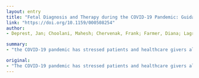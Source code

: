```yaml
---
layout: entry
title: "Fetal Diagnosis and Therapy during the COVID-19 Pandemic: Guidance on Behalf of the International Fetal Medicine and Surgery Society"
link: "https://doi.org/10.1159/000508254"
author:
- Deprest, Jan; Choolani, Mahesh; Chervenak, Frank; Farmer, Diana; Lagrou, Katrien; Lopriore, Enrico; McCullough, Laurence; Olutoye, Olutoyin; Simpson, Lynn; Van Mieghem, Tim; Ryan, Greg

summary:
- "the COVID-19 pandemic has stressed patients and healthcare givers alike. This document aims to review relevant recent information to allow us to optimize prenatal care delivery. Most fetal therapies are time sensitive and cannot be delayed. We should continue to offer procedures of proven benefit. There is minimal, unconfirmed evidence of spontaneous vertical transmission. Some procedures may alternatively be managed neonatally. Procedures of unproven benefit should not be offered."

original:
- "The COVID-19 pandemic has stressed patients and healthcare givers alike and challenged our practice of antenatal care, including fetal diagnosis and therapy. This document aims to review relevant recent information to allow us to optimize prenatal care delivery. We discuss potential modifications to obstetric management and fetal procedures in SARS-CoV2-negative and SARS-CoV2-positive patients with fetal anomalies or disorders. Most fetal therapies are time sensitive and cannot be delayed. If personnel and resources are available, we should continue to offer procedures of proven benefit, acknowledging any fetal and maternal risks, including those to health care workers. There is, to date, minimal, unconfirmed evidence of spontaneous vertical transmission, though it may theoretically be increased with some procedures. Knowing a mother's preoperative SARS-CoV-2 status would enable us to avoid or defer certain procedures while she is contagious and to protect health care workers appropriately. Some fetal conditions may alternatively be managed neonatally. Counseling regarding fetal interventions which have a possibility of additional intra- or postoperative morbidity must be performed in the context of local resource availability. Procedures of unproven benefit should not be offered. We encourage participation in registries and trials that may help us to understand the impact of COVID-19 on pregnant women, their fetuses, and neonates."
---
```



